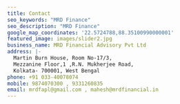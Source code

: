 ```yaml
---
title: Contact
seo_keywords: "MRD Finance"
seo_description: "MRD Finance"
google_map_coordinates: '22.5724788,88.35100990000001'
featured_image: images/slider2.jpg
business_name: MRD Financial Advisory Pvt Ltd
address: |-
  Martin Burn House, Room No-17/3,
  Mezzanine Floor,1 ,R.N. Mukherjee Road,
  Kolkata- 700001, West Bengal
phone: +91 033-40078074
mobile: 9874070300 , 9331260835
email: mrdfapl@gmail.com , mahesh@mrdfinancial.in
---
```


